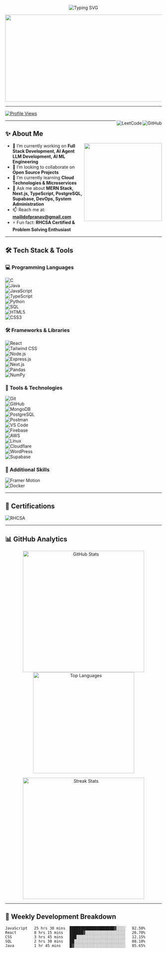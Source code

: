 <!-- Header Typing Animation -->
<p align="center">
  <img src="https://readme-typing-svg.herokuapp.com?font=Fira+Code&weight=600&size=28&duration=4000&pause=1000&color=00D9FF&center=true&vCenter=true&width=600&lines=Hello+Developers!+👋;I'm+Pranav+V+M;Full+Stack+Developer;DevOps+Enthusiast;Problem+Solver+%26+Code+Enthusiast" alt="Typing SVG" />
</p>

<!-- Top Banner -->
<p align="center">
  <img src="https://user-images.githubusercontent.com/74038190/213910845-af37a709-8995-40d6-be59-b9e5b24953c4.gif" width="900" height="280" />
</p>

---

[![Profile Views](https://komarev.com/ghpvc/?username=VMPRANAV&label=Profile%20views&color=0e75b6&style=for-the-badge)](https://github.com/VMPRANAV)

<a href="https://github.com/VMPRANAV"><img align="right" src="https://img.shields.io/badge/GitHub-100000?style=for-the-badge&logo=github&logoColor=white" alt="GitHub" /></a>
<a href="https://leetcode.com/u/mailidofpranav/"><img align="right" src="https://img.shields.io/badge/LeetCode-000000?style=for-the-badge&logo=leetcode&logoColor=yellow" alt="LeetCode" /></a>

---

## ✨ About Me

<img align="right" src="https://user-images.githubusercontent.com/74038190/212284100-561aa473-3905-4a80-b561-0d28506553ee.gif" width="250" />

- 🔭 I’m currently working on **Full Stack Development, AI Agent LLM Development, AI ML Engineering**
- 👯 I’m looking to collaborate on **Open Source Projects**
- 🌱 I’m currently learning **Cloud Technologies & Microservices**
- 💬 Ask me about **MERN Stack, Next.js, TypeScript, PostgreSQL, Supabase, DevOps, System Administration**
- 📫 Reach me at: **mailidofpranav@gmail.com**
- ⚡ Fun fact: **RHCSA Certified & Problem Solving Enthusiast**

---

## 🛠 Tech Stack & Tools

### 💻 Programming Languages  
![C](https://img.shields.io/badge/c-%2300599C.svg?style=for-the-badge&logo=c&logoColor=white)  
![Java](https://img.shields.io/badge/java-%23ED8B00.svg?style=for-the-badge&logo=openjdk&logoColor=white)  
![JavaScript](https://img.shields.io/badge/javascript-%23323330.svg?style=for-the-badge&logo=javascript&logoColor=%23F7DF1E)  
![TypeScript](https://img.shields.io/badge/typescript-%23007ACC.svg?style=for-the-badge&logo=typescript&logoColor=white)  
![Python](https://img.shields.io/badge/python-3670A0?style=for-the-badge&logo=python&logoColor=ffdd54)  
![SQL](https://img.shields.io/badge/sql-%2300f.svg?style=for-the-badge&logo=mysql&logoColor=white)  
![HTML5](https://img.shields.io/badge/html5-%23E34F26.svg?style=for-the-badge&logo=html5&logoColor=white)  
![CSS3](https://img.shields.io/badge/css3-%231572B6.svg?style=for-the-badge&logo=css3&logoColor=white)  

### 🛠 Frameworks & Libraries  
![React](https://img.shields.io/badge/react-%2320232a.svg?style=for-the-badge&logo=react&logoColor=%2361DAFB)  
![Tailwind CSS](https://img.shields.io/badge/tailwindcss-%2338B2AC.svg?style=for-the-badge&logo=tailwind-css&logoColor=white)  
![Node.js](https://img.shields.io/badge/node.js-6DA55F?style=for-the-badge&logo=node.js&logoColor=white)  
![Express.js](https://img.shields.io/badge/express.js-%23404d59.svg?style=for-the-badge&logo=express&logoColor=%2361DAFB)  
![Next.js](https://img.shields.io/badge/Next-black?style=for-the-badge&logo=next.js&logoColor=white)  
![Pandas](https://img.shields.io/badge/pandas-%23150458.svg?style=for-the-badge&logo=pandas&logoColor=white)  
![NumPy](https://img.shields.io/badge/numpy-%23013243.svg?style=for-the-badge&logo=numpy&logoColor=white)  

### 🔧 Tools & Technologies  
![Git](https://img.shields.io/badge/git-%23F05033.svg?style=for-the-badge&logo=git&logoColor=white)  
![GitHub](https://img.shields.io/badge/github-%23121011.svg?style=for-the-badge&logo=github&logoColor=white)  
![MongoDB](https://img.shields.io/badge/MongoDB-%234ea94b.svg?style=for-the-badge&logo=mongodb&logoColor=white)  
![PostgreSQL](https://img.shields.io/badge/postgres-%23316192.svg?style=for-the-badge&logo=postgresql&logoColor=white)  
![Postman](https://img.shields.io/badge/Postman-FF6C37?style=for-the-badge&logo=postman&logoColor=white)  
![VS Code](https://img.shields.io/badge/Visual%20Studio%20Code-0078d7.svg?style=for-the-badge&logo=visual-studio-code&logoColor=white)  
![Firebase](https://img.shields.io/badge/firebase-%23039BE5.svg?style=for-the-badge&logo=firebase)  
![AWS](https://img.shields.io/badge/AWS-%23FF9900.svg?style=for-the-badge&logo=amazon-aws&logoColor=white)  
![Linux](https://img.shields.io/badge/Linux-FCC624?style=for-the-badge&logo=linux&logoColor=black)  
![Cloudflare](https://img.shields.io/badge/Cloudflare-F38020?style=for-the-badge&logo=Cloudflare&logoColor=white)  
![WordPress](https://img.shields.io/badge/WordPress-%23117AC9.svg?style=for-the-badge&logo=WordPress&logoColor=white)  
![Supabase](https://img.shields.io/badge/Supabase-3ECF8E?style=for-the-badge&logo=supabase&logoColor=white)  

### 🎨 Additional Skills  
![Framer Motion](https://img.shields.io/badge/Framer%20Motion-black?style=for-the-badge&logo=framer&logoColor=blue)  
![Docker](https://img.shields.io/badge/docker-%230db7ed.svg?style=for-the-badge&logo=docker&logoColor=white)  

---

## 🏅 Certifications
![RHCSA](https://img.shields.io/badge/RHCSA-Red%20Hat%20Certified-red?style=for-the-badge&logo=redhat&logoColor=white)

---

## 📊 GitHub Analytics

<p align="center">
  <img width="390" src="https://github-readme-stats.vercel.app/api?username=VMPRANAV&count_private=true&show_icons=true&theme=tokyonight&rank_icon=github&border_radius=10" alt="GitHub Stats" />
  <img width="325" src="https://github-readme-stats.vercel.app/api/top-langs/?username=VMPRANAV&langs_count=8&layout=compact&theme=tokyonight&border_radius=10&size_weight=0.5&count_weight=0.5" alt="Top Languages" />
</p>

<p align="center">
  <img width="390" src="https://github-readme-streak-stats.herokuapp.com/?user=VMPRANAV&count_private=true&theme=tokyonight&border_radius=10" alt="Streak Stats" />
</p>

---

## 📅 Weekly Development Breakdown
```text
JavaScript   25 hrs 30 mins  ████████████████████▓░░░░   82.50%
React        8 hrs 15 mins   ██████▓░░░░░░░░░░░░░░░░░░   26.70%
CSS          3 hrs 45 mins   ███░░░░░░░░░░░░░░░░░░░░░░   12.15%
SQL          2 hrs 30 mins   ██░░░░░░░░░░░░░░░░░░░░░░░   08.10%
Java         1 hr 45 mins    █▓░░░░░░░░░░░░░░░░░░░░░░░   05.65%
